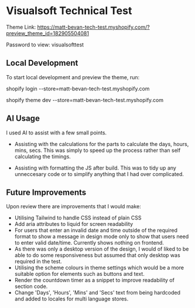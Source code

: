 # Visualsoft Technical Test
Theme Link: https://matt-bevan-tech-test.myshopify.com/?preview_theme_id=182905504081

Password to view: visualsofttest

## Local Development
To start local development and preview the theme, run:

shopify login --store=matt-bevan-tech-test.myshopify.com

shopify theme dev --store=matt-bevan-tech-test.myshopify.com

## AI Usage
I used AI to assist with a few small points. 

- Assisting with the calculations for the parts to calculate the days, hours, mins, secs. This was simply to speed up the process rather than self calculating the timings. 

- Assisting with formatting the JS after build. This was to tidy up any unneccesary code or to simplify anything that I had over complicated. 

## Future Improvements 
Upon review there are improvements that I would make:

- Utilising Tailwind to handle CSS instead of plain CSS
- Add aria attributes to liquid for screen readability
- For users that enter an invalid date and time outside of the required format to show a message in design mode only to show that users need to enter valid date/time. Currently shows nothing on frontend.
- As there was only a desktop version of the design, I would of liked to be able to do some responsiveness but assumed that only desktop was required in the test. 
- Utilising the scheme colours in theme settings which would be a more suitable option for elements such as buttons and text.
- Render the countdown timer as a snippet to improve readability of section code. 
- Change 'Days', 'Hours', 'Mins' and 'Secs' text from being hardcoded and added to locales for multi language stores.